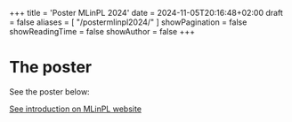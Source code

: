 +++
title = 'Poster MLinPL 2024'
date = 2024-11-05T20:16:48+02:00
draft = false
aliases = [
    "/postermlinpl2024/"
]
showPagination = false
showReadingTime = false
showAuthor = false
+++

# The poster

See the poster below:

<!-- {{< embed-pdf url="./poster-mlinpl-2024.pdf" hideLoader="true" hidePaginator="true">}} -->


<!-- [See post on LinkedIn](https://www.linkedin.com/posts/lukaszsztukiewicz_exciting-news-im-presenting-at-the-activity-7123729197247700992-q6-X) -->

[See introduction on MLinPL website](https://conference.mlinpl.org/program#poster-28)

